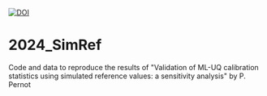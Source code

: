 

[![DOI](https://zenodo.org/badge/DOI/10.5281/zenodo.10730985.svg)](https://doi.org/10.5281/zenodo.10730985)


# 2024_SimRef

Code and data to reproduce the results of 
"Validation of ML-UQ calibration statistics using simulated reference values: a sensitivity analysis" by P. Pernot
